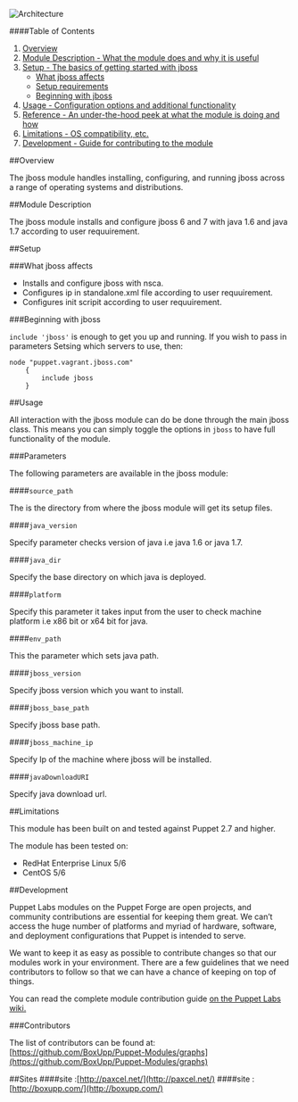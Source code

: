 ![Architecture](http://www.boxupp.com/assets/img/jboss.png)

####Table of Contents

1. [Overview](#overview)
2. [Module Description - What the module does and why it is useful](#module-description)
3. [Setup - The basics of getting started with jboss](#setup)
    * [What jboss affects](#what-jboss-affects)
    * [Setup requirements](#setup-requirements)
    * [Beginning with jboss](#beginning-with-jboss)
4. [Usage - Configuration options and additional functionality](#usage)
5. [Reference - An under-the-hood peek at what the module is doing and how](#reference)
5. [Limitations - OS compatibility, etc.](#limitations)
6. [Development - Guide for contributing to the module](#development)

##Overview

The jboss module handles installing, configuring, and running jboss across a range of operating systems and distributions.



##Module Description

The jboss module installs and configure jboss 6 and 7 with java 1.6 and java 1.7 according to user requuirement.

	
##Setup

###What jboss affects

* Installs and configure jboss with nsca.
* Configures ip in standalone.xml file according to user requuirement.
* Configures init scripit according to user requuirement.


###Beginning with jboss

`include 'jboss'` is enough to get you up and running.  If you wish to pass in
parameters Setsing which servers to use, then:

```puppet
node "puppet.vagrant.jboss.com" 
    {
        include jboss 
    }
```

##Usage

All interaction with the jboss module can do be done through the main jboss class.
This means you can simply toggle the options in `jboss` to have full functionality of the module.


###Parameters

The following parameters are available in the jboss module:

####`source_path`

The is the directory from  where the jboss module will get its setup files.

####`java_version`

Specify parameter checks version of java i.e java 1.6  or java 1.7.

####`java_dir`

Specify the base directory on which java is deployed.

####`platform`

Specify  this parameter it takes input from the user to check machine platform i.e x86 bit or x64 bit for java.

####`env_path`

This the parameter which sets java path.

####`jboss_version`

Specify jboss version which you want to install. 

####`jboss_base_path`

Specify jboss base path.

####`jboss_machine_ip`

Specify Ip of the machine where  jboss will be installed.

####`javaDownloadURI`

 Specify java download url.


##Limitations

This module has been built on and tested against Puppet 2.7 and higher.

The module has been tested on:

* RedHat Enterprise Linux 5/6
* CentOS 5/6


##Development

Puppet Labs modules on the Puppet Forge are open projects, and community
contributions are essential for keeping them great. We can’t access the
huge number of platforms and myriad of hardware, software, and deployment
configurations that Puppet is intended to serve.

We want to keep it as easy as possible to contribute changes so that our
modules work in your environment. There are a few guidelines that we need
contributors to follow so that we can have a chance of keeping on top of things.

You can read the complete module contribution guide [on the Puppet Labs wiki.](http://projects.puppetlabs.com/projects/module-site/wiki/Module_contributing)

###Contributors

The list of contributors can be found at: [https://github.com/BoxUpp/Puppet-Modules/graphs](https://github.com/BoxUpp/Puppet-Modules/graphs)

##Sites
####site :[http://paxcel.net/](http://paxcel.net/) 
####site :[http://boxupp.com/](http://boxupp.com/)
